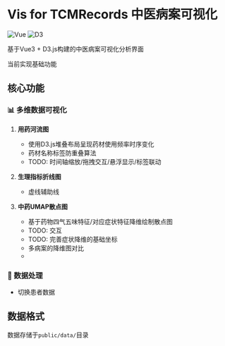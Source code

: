 # Vis for TCMRecords 中医病案可视化

![Vue](https://img.shields.io/badge/Vue-3.5.12-brightgreen)
![D3](https://img.shields.io/badge/D3.js-7.9.0-orange)

基于Vue3 + D3.js构建的中医病案可视化分析界面

当前实现基础功能

## 核心功能

### 📊 多维数据可视化
1. **用药河流图**  
   - 使用D3.js堆叠布局呈现药材使用频率时序变化
   - 药材名称标签防重叠算法
   - TODO: 时间轴缩放/拖拽交互/悬浮显示/标签联动

2. **生理指标折线图**  
   - 虚线辅助线

3. **中药UMAP散点图**  
   - 基于药物四气五味特征/对应症状特征降维绘制散点图
   - TODO: 交互
   - TODO: 完善症状降维的基础坐标
   - 多病案的降维图对比
   - 
### 📂 数据处理
- 切换患者数据

## 数据格式
数据存储于`public/data/`目录
